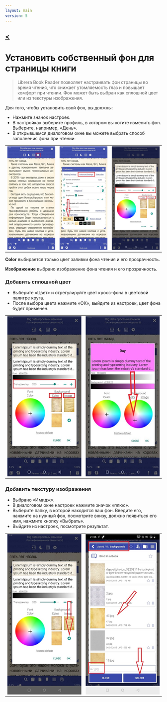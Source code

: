 ```yaml
---
layout: main
version: 5
---
```

[<](/wiki/faq)
---

# Установить собственный фон для страницы книги

> Librera Book Reader позволяет настраивать фон страницы во время чтения, что снижает утомляемость глаз и повышает комфорт при чтении.
Фон может быть выбран как сплошной цвет или из текстуры изображения.

Для того, чтобы установить свой фон, вы должны:

* Нажмите значок настроек.
* В настройках выберите профиль, в котором вы хотите изменить фон. Выберите, например, «День».
* В открывшемся диалоговом окне вы можете выбрать способ заполнения фона при чтении:

||||
|-|-|-|
|![](1.jpg)|![](2.jpg)|![](3.jpg)|


**Color** выбирается только цвет заливки фона чтения и его прозрачность.

**Изображение** выбрано изображение фона чтения и его прозрачность.

### Добавить сплошной цвет

* Выберите «Цвет» и отрегулируйте цвет кросс-фона в цветовой палитре круга.
* После выбора цвета нажмите «ОК», выйдите из настроек, цвет фона будет применен.

|||
|-|-|
|![](3.jpg)|![](5.jpg)|



### Добавить текстуру изображения

* Выбрано «Имидж».
* В диалоговом окне настроек нажмите значок «плюс».
* Выберите папку, в которой находится ваш фон. Введите его, нажмите на нужный фон, посмотрите внизу, должно появиться его имя, нажмите кнопку «Выбрать».
* Выйдите из настроек, посмотрите результат.

|||
|-|-|
|![](7.jpg)|![](4.jpg)|



